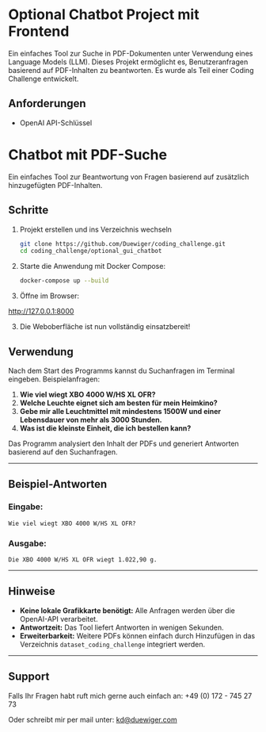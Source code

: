 # Optional Chatbot Project mit Frontend

Ein einfaches Tool zur Suche in PDF-Dokumenten unter Verwendung eines Language Models (LLM). Dieses Projekt ermöglicht es, Benutzeranfragen basierend auf PDF-Inhalten zu beantworten. Es wurde als Teil einer Coding Challenge entwickelt.

## Anforderungen
- OpenAI API-Schlüssel

# Chatbot mit PDF-Suche

Ein einfaches Tool zur Beantwortung von Fragen basierend auf zusätzlich hinzugefügten PDF-Inhalten.

## Schritte

1. Projekt erstellen und ins Verzeichnis wechseln
   ```bash
   git clone https://github.com/Duewiger/coding_challenge.git
   cd coding_challenge/optional_gui_chatbot
   ```

2. Starte die Anwendung mit Docker Compose:
   ```bash
   docker-compose up --build
   ```

3. Öffne im Browser:

http://127.0.0.1:8000


3. Die Weboberfläche ist nun vollständig einsatzbereit!


## Verwendung

Nach dem Start des Programms kannst du Suchanfragen im Terminal eingeben. Beispielanfragen:

1. **Wie viel wiegt XBO 4000 W/HS XL OFR?**
2. **Welche Leuchte eignet sich am besten für mein Heimkino?**
3. **Gebe mir alle Leuchtmittel mit mindestens 1500W und einer Lebensdauer von mehr als 3000 Stunden.**
4. **Was ist die kleinste Einheit, die ich bestellen kann?**

Das Programm analysiert den Inhalt der PDFs und generiert Antworten basierend auf den Suchanfragen.

---

## Beispiel-Antworten

### Eingabe:
```
Wie viel wiegt XBO 4000 W/HS XL OFR?
```

### Ausgabe:
```
Die XBO 4000 W/HS XL OFR wiegt 1.022,90 g.
```

---

## Hinweise

- **Keine lokale Grafikkarte benötigt:** Alle Anfragen werden über die OpenAI-API verarbeitet.
- **Antwortzeit:** Das Tool liefert Antworten in wenigen Sekunden.
- **Erweiterbarkeit:** Weitere PDFs können einfach durch Hinzufügen in das Verzeichnis `dataset_coding_challenge` integriert werden.

---

## Support

Falls Ihr Fragen habt ruft mich gerne auch einfach an: +49 (0) 172 - 745 27 73

Oder schreibt mir per mail unter: kd@duewiger.com